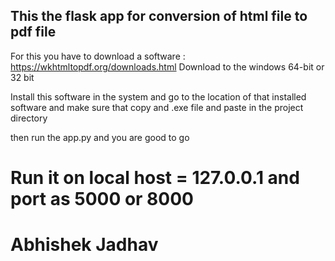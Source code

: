 ## This the flask app for conversion of html file to pdf file 

For this you have to download a software : https://wkhtmltopdf.org/downloads.html Download to the windows 64-bit or 32 bit 

Install this software in the system and go to the location of that installed software and make sure that copy and .exe file and paste in the project directory 

then run the app.py and you are good to go 

# Run it on local host = 127.0.0.1 and port as 5000 or 8000

# Abhishek Jadhav
